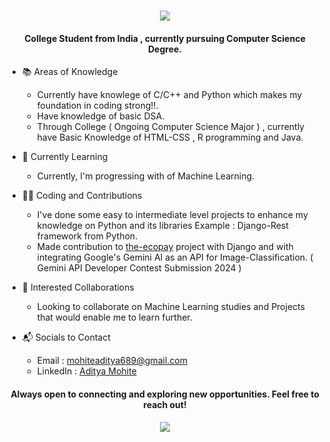 <h1 align='center'>
   <img src="https://readme-typing-svg.demolab.com/?font=Fira+Code&color=FFFFFF&lines=Hi+there!👋+I+am+Aditya+Mohite"> 
</h1>

<h4 align='center'> 
   College Student from India , currently pursuing Computer Science Degree.
</h4> 

* 📚 Areas of Knowledge
     - Currently have knowlege of C/C++ and Python which makes my foundation in coding strong!!.
     - Have knowledge of basic DSA.
     - Through College ( Ongoing Computer Science Major ) , currently have Basic Knowledge of HTML-CSS , R programming and Java.

* 🌱 Currently Learning
     - Currently, I'm progressing with of Machine Learning.
  
* 🧑‍💻 Coding and Contributions
     - I've done some easy to intermediate level projects to enhance my knowledge on Python and its libraries Example : Django-Rest framework from Python.
     - Made contribution to [the-ecopay](https://github.com/the-ecopay) project with Django and with integrating Google's Gemini AI as an API for Image-Classification. ( Gemini API Developer Contest Submission 2024 )
  
* 👯 Interested Collaborations
     - Looking to collaborate on Machine Learning studies and Projects that would enable me to learn further.

*  📬 Socials to Contact
     -  Email : mohiteaditya689@gmail.com
     -  LinkedIn : [Aditya Mohite](https://www.linkedin.com/in/aditya-mohite-b77188326/)


<h4 align='center' > 
   Always open to connecting and exploring new opportunities. Feel free to reach out!
</h4>

<p align='center'>
   <img src="https://readme-typing-svg.demolab.com/?font=Fira+Code&color=FFFFFF&lines=Thanks+for+stopping+by!+👍 "> 
</p>
